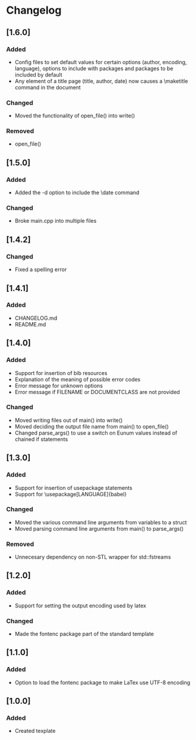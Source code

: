 # Changelog

## [1.6.0]
### Added
* Config files to set default values for certain options (author, encoding, language), options to include with packages and packages to be included by default
* Any element of a title page (title, author, date) now causes a \maketitle command in the document

### Changed
* Moved the functionality of open_file() into write()

### Removed
* open_file()

## [1.5.0]
### Added
* Added the -d option to include the \date command

### Changed
* Broke main.cpp into multiple files

## [1.4.2]
### Changed
* Fixed a spelling error

## [1.4.1]
### Added
* CHANGELOG.md
* README.md

## [1.4.0]
### Added
* Support for insertion of bib resources
* Explanation of the meaning of possible error codes
* Error message for unknown options
* Error message if FILENAME or DOCUMENTCLASS are not provided

### Changed
* Moved writing files out of main() into write()
* Moved deciding the output file name from main() to open_file()
* Changed parse_args() to use a switch on Eunum values instead of chained if statements

## [1.3.0]
### Added
* Support for insertion of usepackage statements
* Support for \usepackage[LANGUAGE]{babel}
### Changed
* Moved the various command line arguments from variables to a struct
* Moved parsing command line arguments from main() to parse_args()
### Removed
* Unnecesary dependency on non-STL wrapper for std::fstreams

## [1.2.0]
### Added
* Support for setting the output encoding used by latex
### Changed
* Made the fontenc package part of the standard template

## [1.1.0]
### Added
* Option to load the fontenc package to make LaTex use UTF-8 encoding

## [1.0.0]
### Added
* Created texplate
